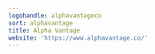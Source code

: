 ```yaml
---
logohandle: alphavantageco
sort: alphavantage
title: Alpha Vantage
website: 'https://www.alphavantage.co/'
---
```

